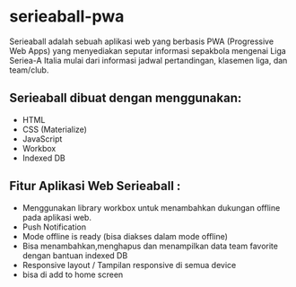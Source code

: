 # serieaball-pwa

Serieaball adalah sebuah aplikasi web yang berbasis PWA (Progressive Web Apps) yang menyediakan seputar informasi sepakbola mengenai Liga Seriea-A Italia mulai dari informasi jadwal pertandingan, klasemen liga, dan team/club.
<br>

<h2>Serieaball dibuat dengan menggunakan:</h2>
<ul>
  <li>HTML</li>
  <li>CSS (Materialize)</li>
  <li>JavaScript</li>
  <li>Workbox</li>
  <li>Indexed DB</li>
</ul>

<h2>Fitur Aplikasi Web Serieaball :</h2>
<ul>
  <li>Menggunakan library workbox untuk menambahkan dukungan offline pada aplikasi web.</li>
  <li>Push Notification</li>
  <li>Mode offline is ready (bisa diakses dalam mode offline)</li>
  <li>Bisa menambahkan,menghapus dan menampilkan data team favorite dengan bantuan indexed DB</li>
  <li>Responsive layout / Tampilan responsive di semua device</li>
  <li>bisa di add to home screen</li>
</ul>
